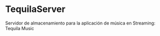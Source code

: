 # TequilaServer
Servidor de almacenamiento para la aplicación de música en Streaming: Tequila Music 
